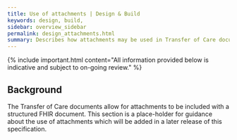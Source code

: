 ```yaml
---
title: Use of attachments | Design & Build 
keywords: design, build,																																					tags: [design, overview]
sidebar: overview_sidebar
permalink: design_attachments.html
summary: Describes how attachments may be used in Transfer of Care documents
---
```


{% include important.html content="All information provided below is indicative and subject to on-going review." %}

## Background ##

The Transfer of Care documents allow for attachments to be included with a structured FHIR document. This section is a place-holder for guidance about the use of attachments which will be added in a later release of this specification.








